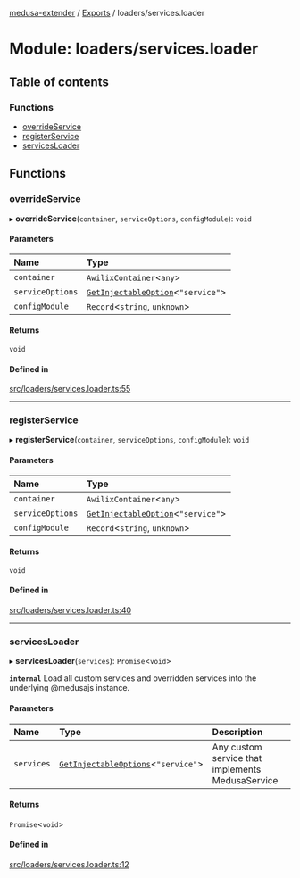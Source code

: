 [medusa-extender](../README.md) / [Exports](../modules.md) / loaders/services.loader

# Module: loaders/services.loader

## Table of contents

### Functions

- [overrideService](loaders_services_loader.md#overrideservice)
- [registerService](loaders_services_loader.md#registerservice)
- [servicesLoader](loaders_services_loader.md#servicesloader)

## Functions

### overrideService

▸ **overrideService**(`container`, `serviceOptions`, `configModule`): `void`

#### Parameters

| Name | Type |
| :------ | :------ |
| `container` | `AwilixContainer`<`any`\> |
| `serviceOptions` | [`GetInjectableOption`](core_types.md#getinjectableoption)<``"service"``\> |
| `configModule` | `Record`<`string`, `unknown`\> |

#### Returns

`void`

#### Defined in

[src/loaders/services.loader.ts:55](https://github.com/adrien2p/medusa-extender/blob/a04f7cb/src/loaders/services.loader.ts#L55)

___

### registerService

▸ **registerService**(`container`, `serviceOptions`, `configModule`): `void`

#### Parameters

| Name | Type |
| :------ | :------ |
| `container` | `AwilixContainer`<`any`\> |
| `serviceOptions` | [`GetInjectableOption`](core_types.md#getinjectableoption)<``"service"``\> |
| `configModule` | `Record`<`string`, `unknown`\> |

#### Returns

`void`

#### Defined in

[src/loaders/services.loader.ts:40](https://github.com/adrien2p/medusa-extender/blob/a04f7cb/src/loaders/services.loader.ts#L40)

___

### servicesLoader

▸ **servicesLoader**(`services`): `Promise`<`void`\>

**`internal`**
Load all custom services and overridden services into the underlying @medusajs instance.

#### Parameters

| Name | Type | Description |
| :------ | :------ | :------ |
| `services` | [`GetInjectableOptions`](core_types.md#getinjectableoptions)<``"service"``\> | Any custom service that implements MedusaService |

#### Returns

`Promise`<`void`\>

#### Defined in

[src/loaders/services.loader.ts:12](https://github.com/adrien2p/medusa-extender/blob/a04f7cb/src/loaders/services.loader.ts#L12)
